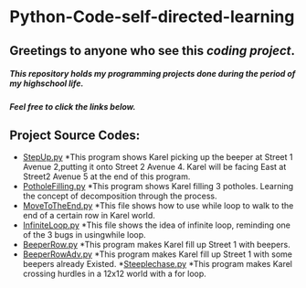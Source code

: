 # Python-Code-self-directed-learning

## Greetings to anyone who see this *coding project*.
##### This repository holds my programming projects done during the period of my highschool life.
##### Feel free to click the links below.

## Project Source Codes:
* [StepUp.py](https://github.com/Joyce950207/Python-Code-self-directed-learning/blob/main/StepUp.py)
  *This program shows Karel picking up the beeper at Street 1 Avenue 2,putting it onto Street 2 Avenue 4.
   Karel will be facing East at Street2 Avenue 5 at the end of this program.
* [PotholeFilling.py](https://github.com/Joyce950207/Python-Code-self-directed-learning/blob/main/PotholeFilling.py)
  *This program shows Karel filling 3 potholes. Learning the concept of decomposition through the process.
* [MoveToTheEnd.py](https://github.com/Joyce950207/Python-Code-self-directed-learning/blob/main/MoveToTheEnd.py )
  *This file shows how to use while loop to walk to the end of a certain row in Karel world.
* [InfiniteLoop.py](https://github.com/Joyce950207/Python-Code-self-directed-learning/blob/main/InfiniteLoop.py)
  *This file shows the idea of infinite loop, reminding one of the 3 bugs in usingwhile loop.
* [BeeperRow.py](https://github.com/Joyce950207/Python-Code-self-directed-learning/blob/main/BeeperRow.py)
  *This program makes Karel fill up Street 1 with beepers.
* [BeeperRowAdv.py](https://github.com/Joyce950207/Python-Code-self-directed-learning/blob/main/BeeperRowAdv.py)
  *This program makes Karel fill up Street 1 with some beepers already Existed.
*[Steeplechase.py](https://github.com/Joyce950207/Python-Code-self-directed-learning/blob/main/Steeplechase.py)
 *This program makes Karel crossing hurdles in a 12x12 world with a for loop.


 

  

